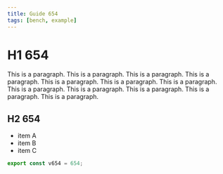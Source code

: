 ```yaml
---
title: Guide 654
tags: [bench, example]
---
```


# H1 654

This is a paragraph. This is a paragraph. This is a paragraph. This is a paragraph. This is a paragraph. This is a paragraph. This is a paragraph. This is a paragraph. This is a paragraph. This is a paragraph. This is a paragraph. This is a paragraph. 

## H2 654

- item A
- item B
- item C

```ts
export const v654 = 654;
```
